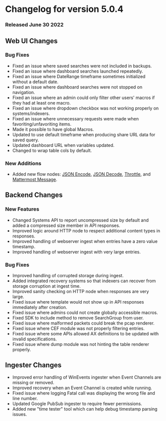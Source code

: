 # Changelog for version 5.0.4

### Released June 30 2022

## Web UI Changes

### Bug Fixes

* Fixed an issue where saved searches were not included in backups.
* Fixed an issue where dashboard searches launched repeatedly.
* Fixed an issue where DateRange timeframe sometimes initialized without a default date.
* Fixed an issue where dashboard searches were not stopped on navigation.
* Fixed an issue where an admin could only filter other users' macros if they had at least one macro.
* Fixed an issue where dropdown checkbox was not working properly on systems/indexers.
* Fixed an issue where unnecessary requests were made when favoriting/unfavoriting items.
* Made it possible to have global Macros.
* Updated to use default timeframe when producing share URL data for saved query.
* Updated dashboard URL when variables updated.
* Changed to wrap table cols by default.


### New Additions

* Added new flow nodes: [JSON Encode](/flows/nodes/json), [JSON Decode](/flows/nodes/json), [Throttle](/flows/nodes/throttle), and [Mattermost Message](/flows/nodes/mattermost).

## Backend Changes

### New Features
* Changed Systems API to report uncompressed size by default and added a compressed size member in API responses.
* Improved logic around HTTP node to respect additional content types in responses.
* Improved handling of webserver ingest when entries have a zero value timestamp.
* Improved handling of webserver ingest with very large entries.

### Bug Fixes

* Improved handling of corrupted storage during ingest.
* Added integrated recovery systems so that indexers can recover from storage corruption at ingest time.
* Improved sanity checking on HTTP node when responses are very large.
* Fixed issue where template would not show up in API responses immediately after creation.
* Fixed issue where admins could not create globally accessible macros.
* Fixed SDK to include method to remove SearchGroup from user.
* Fixed issue where malformed packets could break the pcap renderer.
* Fixed issue where CEF module was not properly filtering entries.
* Fixed issue where some APIs allowed AX definitions to be updated with invalid specifications.
* Fixed issue where dump module was not hinting the table renderer properly.

## Ingester Changes

* Improved error handling of WinEvents ingester when Event Channels are missing or removed.
* Improved recovery when an Event Channel is created while running.
* Fixed issue where logging Fatal call was displaying the wrong file and line number.
* Updated Google PubSub ingester to require fewer permissions.
* Added new "time tester" tool which can help debug timestamp parsing issues.

